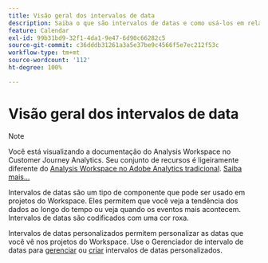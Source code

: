 ```yaml
---
title: Visão geral dos intervalos de data
description: Saiba o que são intervalos de datas e como usá-los em relatórios.
feature: Calendar
exl-id: 99b31bd9-32f1-4da1-9e47-6d90c66282c5
source-git-commit: c36dddb31261a3a5e37be9c4566f5e7ec212f53c
workflow-type: tm+mt
source-wordcount: '112'
ht-degree: 100%

---
```


# Visão geral dos intervalos de data

>[!NOTE]
>
>Você está visualizando a documentação do Analysis Workspace no Customer Journey Analytics. Seu conjunto de recursos é ligeiramente diferente do [Analysis Workspace no Adobe Analytics tradicional](https://experienceleague.adobe.com/docs/analytics/analyze/analysis-workspace/home.html?lang=pt-BR). [Saiba mais...](/help/getting-started/cja-aa.md)

Intervalos de datas são um tipo de componente que pode ser usado em projetos do Workspace. Eles permitem que você veja a tendência dos dados ao longo do tempo ou veja quando os eventos mais acontecem. Intervalos de datas são codificados com uma cor roxa.

Intervalos de datas personalizados permitem personalizar as datas que você vê nos projetos do Workspace. Use o Gerenciador de intervalo de datas para [gerenciar](manage.md) ou [criar](create.md) intervalos de datas personalizados.
